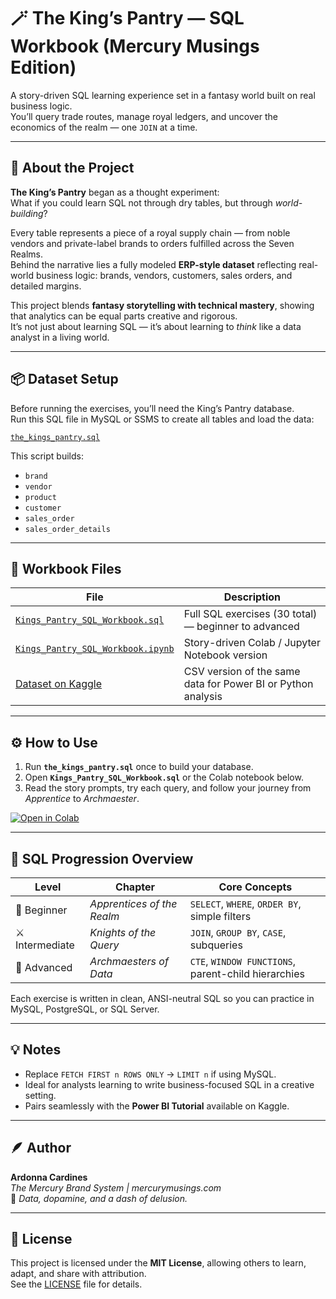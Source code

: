# 🪄 The King’s Pantry — SQL Workbook (Mercury Musings Edition)

A story-driven SQL learning experience set in a fantasy world built on real business logic.  
You’ll query trade routes, manage royal ledgers, and uncover the economics of the realm — one `JOIN` at a time.

---

## 🌿 About the Project

**The King’s Pantry** began as a thought experiment:  
What if you could learn SQL not through dry tables, but through *world-building*?

Every table represents a piece of a royal supply chain — from noble vendors and private-label brands to orders fulfilled across the Seven Realms.  
Behind the narrative lies a fully modeled **ERP-style dataset** reflecting real-world business logic: brands, vendors, customers, sales orders, and detailed margins.

This project blends **fantasy storytelling with technical mastery**, showing that analytics can be equal parts creative and rigorous.  
It’s not just about learning SQL — it’s about learning to *think* like a data analyst in a living world.

---

## 📦 Dataset Setup

Before running the exercises, you’ll need the King’s Pantry database.  
Run this SQL file in MySQL or SSMS to create all tables and load the data:

[`the_kings_pantry.sql`](<ADD_LINK_HERE>)

This script builds:
- `brand`
- `vendor`
- `product`
- `customer`
- `sales_order`
- `sales_order_details`

---

## 🧾 Workbook Files

| File | Description |
|------|--------------|
| [`Kings_Pantry_SQL_Workbook.sql`](<ADD_LINK_HERE>) | Full SQL exercises (30 total) — beginner to advanced |
| [`Kings_Pantry_SQL_Workbook.ipynb`](<ADD_LINK_HERE>) | Story-driven Colab / Jupyter Notebook version |
| [Dataset on Kaggle](<ADD_KAGGLE_LINK_HERE>) | CSV version of the same data for Power BI or Python analysis |

---

## ⚙️ How to Use 

1. Run **`the_kings_pantry.sql`** once to build your database.
2. Open **`Kings_Pantry_SQL_Workbook.sql`** or the Colab notebook below.
3. Read the story prompts, try each query, and follow your journey from *Apprentice* to *Archmaester*.

[![Open in Colab](https://colab.research.google.com/assets/colab-badge.svg)](<(https://colab.research.google.com/github/aleighcar/the-kings-pantry/blob/main/Kings_Pantry_SQL_Workbook.ipynb)>)

---

## 🧱 SQL Progression Overview

| Level | Chapter | Core Concepts |
|--------|----------|----------------|
| 🧩 Beginner | *Apprentices of the Realm* | `SELECT`, `WHERE`, `ORDER BY`, simple filters |
| ⚔️ Intermediate | *Knights of the Query* | `JOIN`, `GROUP BY`, `CASE`, subqueries |
| 🔮 Advanced | *Archmaesters of Data* | `CTE`, `WINDOW FUNCTIONS`, parent-child hierarchies |

Each exercise is written in clean, ANSI-neutral SQL so you can practice in MySQL, PostgreSQL, or SQL Server.

---

## 💡 Notes

- Replace `FETCH FIRST n ROWS ONLY` → `LIMIT n` if using MySQL.
- Ideal for analysts learning to write business-focused SQL in a creative setting.
- Pairs seamlessly with the **Power BI Tutorial** available on Kaggle.

---

## 🪶 Author

**Ardonna Cardines**  
*The Mercury Brand System | mercurymusings.com*  
📍 *Data, dopamine, and a dash of delusion.*

---

## 🪪 License

This project is licensed under the **MIT License**, allowing others to learn, adapt, and share with attribution.  
See the [LICENSE](LICENSE) file for details.

